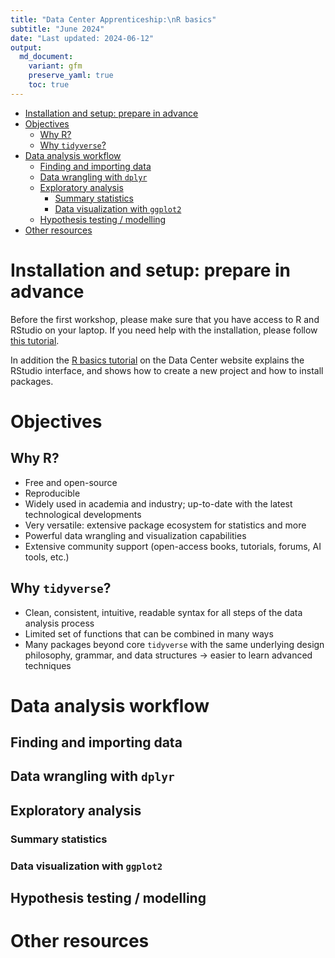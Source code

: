 ```yaml
---
title: "Data Center Apprenticeship:\nR basics"
subtitle: "June 2024" 
date: "Last updated: 2024-06-12"
output:
  md_document:
    variant: gfm
    preserve_yaml: true
    toc: true
---
```


- [Installation and setup: prepare in
  advance](#installation-and-setup-prepare-in-advance)
- [Objectives](#objectives)
  - [Why R?](#why-r)
  - [Why `tidyverse`?](#why-tidyverse)
- [Data analysis workflow](#data-analysis-workflow)
  - [Finding and importing data](#finding-and-importing-data)
  - [Data wrangling with `dplyr`](#data-wrangling-with-dplyr)
  - [Exploratory analysis](#exploratory-analysis)
    - [Summary statistics](#summary-statistics)
    - [Data visualization with
      `ggplot2`](#data-visualization-with-ggplot2)
  - [Hypothesis testing / modelling](#hypothesis-testing-modelling)
- [Other resources](#other-resources)

# Installation and setup: prepare in advance

Before the first workshop, please make sure that you have access to R
and RStudio on your laptop. If you need help with the installation,
please follow [this tutorial](../../tutorial/r_install).

In addition the [R basics tutorial](../../tutorial/r_basics) on the Data
Center website explains the RStudio interface, and shows how to create a
new project and how to install packages.

# Objectives

## Why R?

- Free and open-source
- Reproducible
- Widely used in academia and industry; up-to-date with the latest
  technological developments
- Very versatile: extensive package ecosystem for statistics and more
- Powerful data wrangling and visualization capabilities
- Extensive community support (open-access books, tutorials, forums, AI
  tools, etc.)

## Why `tidyverse`?

- Clean, consistent, intuitive, readable syntax for all steps of the
  data analysis process
- Limited set of functions that can be combined in many ways
- Many packages beyond core `tidyverse` with the same underlying design
  philosophy, grammar, and data structures $\to$ easier to learn
  advanced techniques

# Data analysis workflow

## Finding and importing data

## Data wrangling with `dplyr`

## Exploratory analysis

### Summary statistics

<!-- central tendencies, dispersion, correlation -->

### Data visualization with `ggplot2`

<!-- univariate, bivariate, densities -->

## Hypothesis testing / modelling

<!-- t-tests, simple regression, ANOVA, chi-square, correlation test  -->
<!-- multiple regression (+ extra specification), nonparametric tests, power and effect size, logistic regression, PCA, factor analysis, repeated measures ANOVA, mixed design ANOVA -->

# Other resources

<!-- ## Objects in R -->
<!-- One of the most basic types of objects in R is a vector.  -->
<!-- A vector is a collection of values of the same type, such as numbers, characters, or logicals (TRUE/FALSE).  -->
<!-- You can create a vector with the `c()` function, which stands for concatenate.  -->
<!-- If you assign a vector to an object with the assignment operator `<-`, your vector will be saved in your environment so you can work with it within your current R session. -->
<!-- Some examples of creating vectors are: -->
<!-- ```{r} -->
<!-- v1 <- c("A", "B", "C") -->
<!-- v2 <- 25 -->
<!-- v3 <- 1:10 -->
<!-- ``` -->
<!-- To subset or extract elements from a vector, you can use square brackets `[ ]` with an index. For example, `v1[1]` returns the first element of `v1`, `v3[2:5]` returns the 2nd to 5th elements of `v3`, and `v3[-c(2, 4, 6)]` returns all but the 2nd, 4th and 6th elements of `v3`. -->
<!-- ```{r} -->
<!-- v1[1] -->
<!-- v3[2:5] -->
<!-- v3[-c(2, 4, 6)] -->
<!-- ``` -->
<!-- A dataframe (or tibble in `tidyverse`) is a special type of object that combines vectors into a rectangular table.  -->
<!-- Each column of a dataframe is a vector, and each row is an observation.  -->
<!-- usually you would load data from an external source, but you can create a dataframe with the `data.frame()` and a tibble with the `tibble()` function. -->
<!-- You can also convert other data types such as matrices to tibbles with the `as_tibble()` function. -->
<!-- Both functions take vectors as their arguments. -->
<!-- Tibbles are preferred because they are more modern and have some convenient features that dataframes don't, but for the most part, differences are minor and for the most part it does not matter whether you work with tibbles or dataframes. -->
<!-- A simple example of creating a tibble is (make sure to load `tidyverse first`): -->
<!-- ```{r} -->
<!-- library(tidyverse) -->
<!-- # define vectors within the tibble() function -->
<!-- tibble( -->
<!--   name = c("Alice", "Bob", "Chris"), -->
<!--   height = c(165, 180, 175) -->
<!-- ) -->
<!-- # define the vectors first, then combine them into a tibble -->
<!-- name <- c("Alice", "Bob", "Chris") -->
<!-- height <- c(165, 180, 175) -->
<!-- tibble(name, height) -->
<!-- ``` -->
<!-- ## Functions in R -->
<!-- Functions are reusable pieces of code that perform a specific task.  -->
<!-- They take arguments as inputs and return one or more pieces of output.  -->
<!-- You will mostly work with functions loaded from various packages or from the base R distribution, and in some cases you may write your own functions to avoid repetition or improve the readability of your code. -->
<!-- We will cover writing your own functions later in the program. -->
<!-- As with vectors, the output of a function is saved to your environment only if you assign the result to an object. -->
<!-- For example, `sum(x)` will display the sum of the elements of the vector `x`, but `sum <- sum(x)` will save this result to an object. -->
<!-- ```{r} -->
<!-- x <- c(1, 5, 6, 2, 1, 8) -->
<!-- sum(x) -->
<!-- sum <- sum(x) -->
<!-- ``` -->
<!-- Some important functions on vectors are -->
<!-- ```{r} -->
<!-- mean(x) # return the mean; add the argument na.rm = TRUE if missing values should be excluded -->
<!-- length(x) # give the length of the vector (number of elements) -->
<!-- unique(x) # list the unique elements of the vector -->
<!-- ``` -->
<!-- To learn more about a function and its arguments, you can use the ? operator or the help() function, for example by typing `?sum` (or equivalently, `?sum()`). -->
<!-- It is good practice to request help files from your console and not you R script, since there is no need to save these queries for the future. -->
<!-- # Data wrangling in R -->
<!-- ## Importing data -->
<!-- In the following we will be working with a dataset on animal species diversity and weights. -->
<!-- You can load this data directly from [this link](https://raw.githubusercontent.com/ucrdatacenter/projects/main/apprenticeship/1_intro/surveys.csv) by pasting the URL as the argument of the `read_csv()` function (make sure you loaded `tidyverse` in your current R session). -->
<!-- Pay attention to the quotation marks around the URL so R treats the URL as a character string to parse, and not an object defined in the R environment. -->
<!-- ```{r} -->
<!-- surveys <- read_csv("https://raw.githubusercontent.com/ucrdatacenter/projects/main/apprenticeship/1_intro/surveys.csv") -->
<!-- ``` -->
<!-- After importing the data, the `surveys` object will show up in your Environment tab. -->
<!-- If you click on the object name, the full dataset will be displayed in your data viewer. -->
<!-- Looking at your console, you can see that clicking on the object name automatically runs the `View(surveys)` function. -->
<!-- If you would like to get an overview of what variables are in your data, you can use the summary function that gives you information about each variable: -->
<!-- ```{r} -->
<!-- summary(surveys) -->
<!-- ``` -->
<!-- ## Data wrangling -->
<!-- To learn the basics of data wrangling using the `tidyverse` (in particular, the `dplyer` package within tidyverse), we follow Section 4 of the Data Carpentry course "Data Analysis and Visualization in R for Ecologists". -->
<!-- It uses the species data we imported in the previous section. -->
<!-- The tutorial covers  -->
<!-- * how to select a subset of the variables in a dataframe; -->
<!-- * how to filter observations based on logical conditions (e.g. only keep observations from a particular area or removing missing values); -->
<!-- * how to create new variables or transform existing ones; -->
<!-- * how to analyze and summarize data within groups; -->
<!-- * how to convert data from wide to long format and vice versa; -->
<!-- * how to organize the data wrangling process into a tidy workflow using pipes (`%>%` or `|>`). -->
<!-- Please use [this link](https://datacarpentry.org/R-ecology-lesson/03-dplyr.html) to follow the relevant part of the tutorial. -->
<!-- A few notes on the contents of the tutorial: -->
<!-- * The Data Carpentry workshop uses the pipe from the `magrittr` package (`%>%`). Now there is also an alternative, the base pipe (`|>`). For the most part, they are equivalent. In the workshops we will primarily use the base pipe. You can change your default pipe setting in RStudio -> Tools -> Global options -> Code -> Use native pipe operator. -->
<!-- * The tutorial shows you how to filter out missing variables by combining the `filter()` and `is.na()` functions. An alternative is to use the `drop_na()` function, especially if you would like to drop missing values from multiple or all variables. An example is below, showing how many observations remain in each case using the `nrow()` function. Note the character vector of variable names when using the `all_of()` selection helper function. -->
<!-- ```{r} -->
<!-- # drop all observations where at least one variable is missing -->
<!-- surveys |>  -->
<!--   drop_na() |>  -->
<!--   nrow() -->
<!-- # drop all observations where at least one of the listed variables is missing -->
<!-- surveys |>  -->
<!--   drop_na(weight, hindfoot_length) |>  -->
<!--   nrow() -->
<!-- ``` -->
